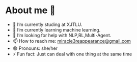 # About me 👋

- 🔭 I’m currently studing at XJTLU.
- 🌱 I’m currently learning machine learning.
- 🤔 I’m looking for help with NLP,RL,Multi-Agent.
- 📫 How to reach me: miracle3reappearance@gmail.com
- 😄 Pronouns: she/her
- ⚡ Fun fact: Just can deal with one thing at the same time
